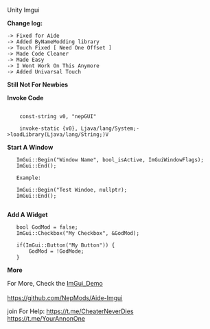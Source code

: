 Unity Imgui 
<br>

**Change log:**

```
-> Fixed for Aide
-> Added ByNameModding library
-> Touch Fixed [ Need One Offset ]
-> Made Code Cleaner 
-> Made Easy 
-> I Wont Work On This Anymore
-> Added Univarsal Touch
```
**Still Not For Newbies**

**Invoke Code**
```

    const-string v0, "nepGUI"

    invoke-static {v0}, Ljava/lang/System;->loadLibrary(Ljava/lang/String;)V
```

**Start A Window**
```
   ImGui::Begin("Window Name", bool_isActive, ImGuiWindowFlags);
   ImGui::End();
   
   Example:
   
   ImGui::Begin("Test Windoe, nullptr);
   ImGui::End();
   
```

**Add A Widget**

```
   bool GodMod = false;
   ImGui::Checkbox("My Checkbox", &GodMod);
   
   if(ImGui::Button("My Button")) {
       GodMod = !GodMode;
   }
```

**More**
<br>

For More, Check the <a href="https://github.com/NepMods/Aide-Imgui/blob/master/app/src/main/jni/ImGui/imgui_demo.cpp">ImGui_Demo</a>
<br><br>https://github.com/NepMods/Aide-Imgui

join For Help:
https://t.me/CheaterNeverDies
<br>
https://t.me/YourAnnonOne
